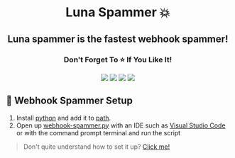 <h1 align="center">
   Luna Spammer 💥
</h1>

<h2 align="center">
  Luna spammer is the fastest webhook spammer!
</h2>

<h3 align="center">
Don't Forget To ⭐ If You Like It!
</h3>

<p align="center">
  <img src="https://img.shields.io/github/languages/top/Smug246/Luna-WebhookSpammer?style=flat-square">
  <img src="https://img.shields.io/github/last-commit/Smug246/Luna-WebhookSpammer?style=flat-square">
  <img src="https://img.shields.io/github/stars/Smug246/Luna-WebhookSpammer?color=%A020F0&label=Stars&style=flat-square">
  <img src="https://img.shields.io/github/forks/Smug246/Luna-WebhookSpammer?color=%A020F0&label=Forks&style=flat-square">
</p>


## <a id="setup"></a> 🔨 Webhook Spammer Setup

1. Install [python](https://www.python.org/) and add it to [path](https://datatofish.com/add-python-to-windows-path/).
2. Open up [webhook-spammer.py](https://github.com/Smug246/Luna-WebhookSpammer/blob/main/webhook-spammer.py) with an IDE such as [Visual Studio Code](https://code.visualstudio.com/download) or with the command prompt terminal and run the script

> Don't quite understand how to set it up? [Click me!](https://discord.gg/PskF2YeXnd)


